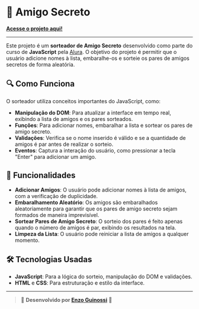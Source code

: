 # 🎁 Amigo Secreto

[**Acesse o projeto aqui!**](https://enzoguinossi.github.io/amigo-secreto/)

---

Este projeto é um **sorteador de Amigo Secreto** desenvolvido como parte do curso de **JavaScript** pela [Alura](https://www.alura.com.br/). O objetivo do projeto é permitir que o usuário adicione nomes à lista, embaralhe-os e sorteie os pares de amigos secretos de forma aleatória.

## 🔍 Como Funciona

O sorteador utiliza conceitos importantes do JavaScript, como:
- **Manipulação do DOM**: Para atualizar a interface em tempo real, exibindo a lista de amigos e os pares sorteados.
- **Funções**: Para adicionar nomes, embaralhar a lista e sortear os pares de amigo secreto.
- **Validações**: Verifica se o nome inserido é válido e se a quantidade de amigos é par antes de realizar o sorteio.
- **Eventos**: Captura a interação do usuário, como pressionar a tecla "Enter" para adicionar um amigo.

## 🎯 Funcionalidades

- **Adicionar Amigos**: O usuário pode adicionar nomes à lista de amigos, com a verificação de duplicidade.
- **Embaralhamento Aleatório**: Os amigos são embaralhados aleatoriamente para garantir que os pares de amigo secreto sejam formados de maneira imprevisível.
- **Sortear Pares de Amigo Secreto**: O sorteio dos pares é feito apenas quando o número de amigos é par, exibindo os resultados na tela.
- **Limpeza da Lista**: O usuário pode reiniciar a lista de amigos a qualquer momento.

## 🛠️ Tecnologias Usadas

- **JavaScript**: Para a lógica do sorteio, manipulação do DOM e validações.
- **HTML** e **CSS**: Para estruturação e estilo da interface.

---

> 🎉 **Desenvolvido por [Enzo Guinossi](https://www.linkedin.com/in/enzo-wacker-guinossi/)** 🎉
